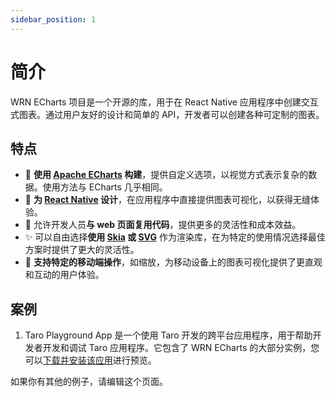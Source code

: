 ```yaml
---
sidebar_position: 1
---
```


# 简介

WRN ECharts 项目是一个开源的库，用于在 React Native 应用程序中创建交互式图表。通过用户友好的设计和简单的 API，开发者可以创建各种可定制的图表。

## 特点
- 🎨 **使用 [Apache ECharts](https://github.com/apache/echarts) 构建**，提供自定义选项，以视觉方式表示复杂的数据。使用方法与 ECharts 几乎相同。
- 📱 **为 [React Native](https://reactnative.dev/) 设计**，在应用程序中直接提供图表可视化，以获得无缝体验。
- 🚀 允许开发人员**与 web 页面复用代码**，提供更多的灵活性和成本效益。
- ✨ 可以自由选择**使用 [Skia](https://github.com/shopify/react-native-skia) 或 [SVG](https://github.com/software-mansion/react-native-svg)** 作为渲染库，在为特定的使用情况选择最佳方案时提供了更大的灵活性。
- 🤳 **支持特定的移动端操作**，如缩放，为移动设备上的图表可视化提供了更直观和互动的用户体验。

## 案例

1. Taro Playground App 是一个使用 Taro 开发的跨平台应用程序，用于帮助开发者开发和调试 Taro 应用程序。它包含了 WRN ECharts 的大部分实例，您可以[下载并安装该应用](https://github.com/wuba/taro-playground/releases)进行预览。

如果你有其他的例子，请编辑这个页面。
